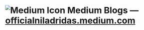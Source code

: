 # ![Medium Icon](https://github.com/niladrigithub/niladrigithub/blob/main/Medium-Logo-Black-CMYK%401x.jpg) Medium Blogs — [officialniladridas.medium.com](https://officialniladridas.medium.com)
